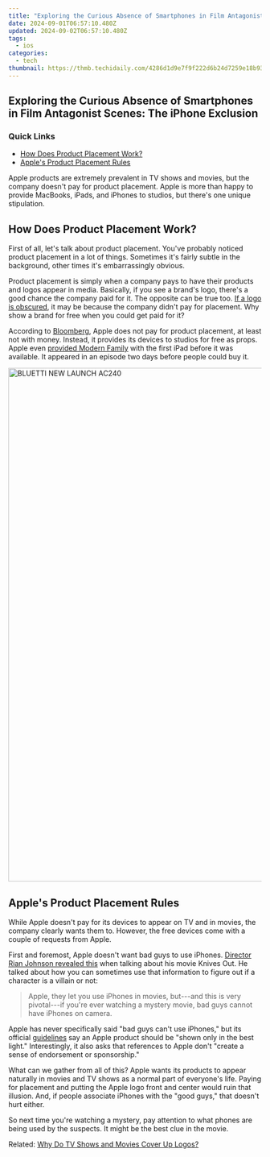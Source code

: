 ```yaml
---
title: "Exploring the Curious Absence of Smartphones in Film Antagonist Scenes: The iPhone Exclusion"
date: 2024-09-01T06:57:10.480Z
updated: 2024-09-02T06:57:10.480Z
tags:
  - ios
categories:
  - tech
thumbnail: https://thmb.techidaily.com/4286d1d9e7f9f222d6b24d7259e18b93ce578dc75aedffe72b83d7d3b1179de6.jpg
---
```


## Exploring the Curious Absence of Smartphones in Film Antagonist Scenes: The iPhone Exclusion

### Quick Links

* [How Does Product Placement Work?](https://android-frp.techidaily.com/in-2024-how-to-bypass-oppo-reno-9a-frp-in-3-different-ways-by-drfone-android/)
* [Apple's Product Placement Rules](https://unlock-android.techidaily.com/how-to-unlock-honor-x50iplus-pattern-lock-if-forgotten-6-ways-by-drfone-android/)

 Apple products are extremely prevalent in TV shows and movies, but the company doesn't pay for product placement. Apple is more than happy to provide MacBooks, iPads, and iPhones to studios, but there's one unique stipulation.

##  How Does Product Placement Work?

 First of all, let's talk about product placement. You've probably noticed product placement in a lot of things. Sometimes it's fairly subtle in the background, other times it's embarrassingly obvious.

 Product placement is simply when a company pays to have their products and logos appear in media. Basically, if you see a brand's logo, there's a good chance the company paid for it. The opposite can be true too. [If a logo is obscured](https://driver-download.techidaily.com/how-to-effortless-webcam-driver-update-for-windows-10-users/), it may be because the company didn't pay for placement. Why show a brand for free when you could get paid for it?

 According to [Bloomberg](https://www.bloomberg.com/news/articles/2012-05-10/apple-the-other-cult-in-hollywood), Apple does not pay for product placement, at least not with money. Instead, it provides its devices to studios for free as props. Apple even [provided Modern Family](https://www.hollywoodreporter.com/tv/tv-news/modern-family-creator-explains-ipad-53367/) with the first iPad before it was available. It appeared in an episode two days before people could buy it.

<!-- affiliate ads begin -->
<a href="https://bluetties.sjv.io/c/5597632/2039292/17094" target="_top" id="2039292"><img src="//a.impactradius-go.com/display-ad/17094-2039292" border="0" alt="BLUETTI NEW LAUNCH AC240" width="954" height="1020"/></a><img height="0" width="0" src="https://imp.pxf.io/i/5597632/2039292/17094" style="position:absolute;visibility:hidden;" border="0" />
<!-- affiliate ads end -->
##  Apple's Product Placement Rules

 While Apple doesn't pay for its devices to appear on TV and in movies, the company clearly wants them to. However, the free devices come with a couple of requests from Apple.

 First and foremost, Apple doesn't want bad guys to use iPhones. [Director Rian Johnson revealed this](https://www.vanityfair.com/video/watch/notes-on-a-scene-director-rian-johnson-breaks-down-a-scene-from-knives-out) when talking about his movie Knives Out. He talked about how you can sometimes use that information to figure out if a character is a villain or not:

> Apple, they let you use iPhones in movies, but---and this is very pivotal---if you're ever watching a mystery movie, bad guys cannot have iPhones on camera.

 Apple has never specifically said "bad guys can't use iPhones," but its official [guidelines](https://www.apple.com/legal/intellectual-property/guidelinesfor3rdparties.html) say an Apple product should be "shown only in the best light." Interestingly, it also asks that references to Apple don't "create a sense of endorsement or sponsorship."

 What can we gather from all of this? Apple wants its products to appear naturally in movies and TV shows as a normal part of everyone's life. Paying for placement and putting the Apple logo front and center would ruin that illusion. And, if people associate iPhones with the "good guys," that doesn't hurt either.

 So next time you're watching a mystery, pay attention to what phones are being used by the suspects. It might be the best clue in the movie.

Related: [Why Do TV Shows and Movies Cover Up Logos?](https://driver-download.techidaily.com/how-to-effortless-webcam-driver-update-for-windows-10-users/)

<ins class="adsbygoogle"
     style="display:block"
     data-ad-format="autorelaxed"
     data-ad-client="ca-pub-7571918770474297"
     data-ad-slot="1223367746"></ins>



<ins class="adsbygoogle"
     style="display:block"
     data-ad-client="ca-pub-7571918770474297"
     data-ad-slot="8358498916"
     data-ad-format="auto"
     data-full-width-responsive="true"></ins>


